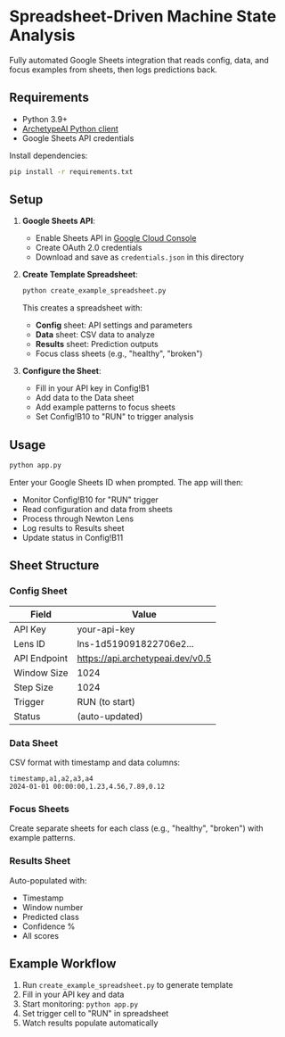 # Spreadsheet-Driven Machine State Analysis

Fully automated Google Sheets integration that reads config, data, and focus examples from sheets, then logs predictions back.

## Requirements

- Python 3.9+
- [ArchetypeAI Python client](https://github.com/archetypeai/python-client)
- Google Sheets API credentials

Install dependencies:
```bash
pip install -r requirements.txt
```

## Setup

1. **Google Sheets API**:
   - Enable Sheets API in [Google Cloud Console](https://console.cloud.google.com)
   - Create OAuth 2.0 credentials
   - Download and save as `credentials.json` in this directory

2. **Create Template Spreadsheet**:
   ```bash
   python create_example_spreadsheet.py
   ```
   This creates a spreadsheet with:
   - **Config** sheet: API settings and parameters
   - **Data** sheet: CSV data to analyze
   - **Results** sheet: Prediction outputs
   - Focus class sheets (e.g., "healthy", "broken")

3. **Configure the Sheet**:
   - Fill in your API key in Config!B1
   - Add data to the Data sheet
   - Add example patterns to focus sheets
   - Set Config!B10 to "RUN" to trigger analysis

## Usage

```bash
python app.py
```

Enter your Google Sheets ID when prompted. The app will then:
- Monitor Config!B10 for "RUN" trigger
- Read configuration and data from sheets
- Process through Newton Lens
- Log results to Results sheet
- Update status in Config!B11

## Sheet Structure

### Config Sheet
| Field | Value |
|-------|-------|
| API Key | your-api-key |
| Lens ID | lns-1d519091822706e2... |
| API Endpoint | https://api.archetypeai.dev/v0.5 |
| Window Size | 1024 |
| Step Size | 1024 |
| Trigger | RUN (to start) |
| Status | (auto-updated) |

### Data Sheet
CSV format with timestamp and data columns:
```
timestamp,a1,a2,a3,a4
2024-01-01 00:00:00,1.23,4.56,7.89,0.12
```

### Focus Sheets
Create separate sheets for each class (e.g., "healthy", "broken") with example patterns.

### Results Sheet
Auto-populated with:
- Timestamp
- Window number
- Predicted class
- Confidence %
- All scores

## Example Workflow

1. Run `create_example_spreadsheet.py` to generate template
2. Fill in your API key and data
3. Start monitoring: `python app.py`
4. Set trigger cell to "RUN" in spreadsheet
5. Watch results populate automatically